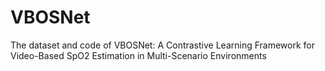 # VBOSNet
The dataset and code of VBOSNet: A Contrastive Learning Framework for Video-Based SpO2 Estimation in Multi-Scenario Environments
